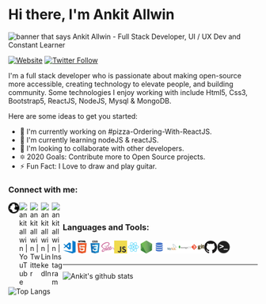 # Hi there, I'm Ankit Allwin
<img src="https://github.com/ankitallwin/ankitallwin/blob/master/ankit-allwin-Header.png" alt="banner that says Ankit Allwin - Full Stack Developer, UI / UX Dev and Constant Learner">

[![Website](https://img.shields.io/website?label=ANKITALLWIN.com&style=for-the-badge&url=https%3A%2F%2Fcodestackr.com)](https://ankitallwin.com)
[![Twitter Follow](https://img.shields.io/twitter/follow/ankit_allwin?color=1DA1F2&logo=twitter&style=for-the-badge)](https://twitter.com/intent/follow?original_referer=https%3A%2F%2Fgithub.com%2FcodeSTACKr&screen_name=codeSTACKr)

I'm a full stack developer who is passionate about making open-source more accessible, creating technology to elevate people, and building community. Some technologies I enjoy working with include Html5, Css3, Bootstrap5, ReactJS, NodeJS, Mysql & MongoDB.

Here are some ideas to get you started:
- :pizza:­ I'm currently working on #pizza-Ordering-With-ReactJS.
- :page_with_curl: I'm currently learning nodeJS & reactJS.
- :two_men_holding_hands: I'm looking to collaborate with other developers.
- :six_pointed_star: 2020 Goals: Contribute more to Open Source projects.
- :zap: Fun Fact: I Love to draw and play guitar.

### Connect with me:

[<img align="left" alt="ankitallwin.com" width="22px" src="https://raw.githubusercontent.com/iconic/open-iconic/master/svg/globe.svg" />][website]
[<img align="left" alt="ankitallwin | YouTube" width="22px" src="https://cdn.jsdelivr.net/npm/simple-icons@v3/icons/youtube.svg" />][youtube]
[<img align="left" alt="ankitallwin | Twitter" width="22px" src="https://cdn.jsdelivr.net/npm/simple-icons@v3/icons/twitter.svg" />][twitter]
[<img align="left" alt="ankitallwin | LinkedIn" width="22px" src="https://cdn.jsdelivr.net/npm/simple-icons@v3/icons/linkedin.svg" />][linkedin]
[<img align="left" alt="ankitallwin | Instagram" width="22px" src="https://cdn.jsdelivr.net/npm/simple-icons@v3/icons/instagram.svg" />][instagram]

<br />

### Languages and Tools:

[<img align="left" alt="Visual Studio Code" width="26px" src="https://raw.githubusercontent.com/github/explore/80688e429a7d4ef2fca1e82350fe8e3517d3494d/topics/visual-studio-code/visual-studio-code.png" />][webdevplaylist]
[<img align="left" alt="HTML5" width="26px" src="https://raw.githubusercontent.com/github/explore/80688e429a7d4ef2fca1e82350fe8e3517d3494d/topics/html/html.png" />][webdevplaylist]
[<img align="left" alt="CSS3" width="26px" src="https://raw.githubusercontent.com/github/explore/80688e429a7d4ef2fca1e82350fe8e3517d3494d/topics/css/css.png" />][cssplaylist]
[<img align="left" alt="Sass" width="26px" src="https://raw.githubusercontent.com/github/explore/80688e429a7d4ef2fca1e82350fe8e3517d3494d/topics/sass/sass.png" />][cssplaylist]
[<img align="left" alt="JavaScript" width="26px" src="https://raw.githubusercontent.com/github/explore/80688e429a7d4ef2fca1e82350fe8e3517d3494d/topics/javascript/javascript.png" />][jsplaylist]
[<img align="left" alt="React" width="26px" src="https://raw.githubusercontent.com/github/explore/80688e429a7d4ef2fca1e82350fe8e3517d3494d/topics/react/react.png" />][reactplaylist]
[<img align="left" alt="Node.js" width="26px" src="https://raw.githubusercontent.com/github/explore/80688e429a7d4ef2fca1e82350fe8e3517d3494d/topics/nodejs/nodejs.png" />][webdevplaylist]
[<img align="left" alt="SQL" width="26px" src="https://raw.githubusercontent.com/github/explore/80688e429a7d4ef2fca1e82350fe8e3517d3494d/topics/sql/sql.png" />][webdevplaylist]
[<img align="left" alt="MySQL" width="26px" src="https://raw.githubusercontent.com/github/explore/80688e429a7d4ef2fca1e82350fe8e3517d3494d/topics/mysql/mysql.png" />][webdevplaylist]
[<img align="left" alt="MongoDB" width="26px" src="https://raw.githubusercontent.com/github/explore/80688e429a7d4ef2fca1e82350fe8e3517d3494d/topics/mongodb/mongodb.png" />][webdevplaylist]
[<img align="left" alt="Git" width="26px" src="https://raw.githubusercontent.com/github/explore/80688e429a7d4ef2fca1e82350fe8e3517d3494d/topics/git/git.png" />][webdevplaylist]
[<img align="left" alt="GitHub" width="26px" src="https://raw.githubusercontent.com/github/explore/78df643247d429f6cc873026c0622819ad797942/topics/github/github.png" />][webdevplaylist]
[<img align="left" alt="Terminal" width="26px" src="https://raw.githubusercontent.com/github/explore/80688e429a7d4ef2fca1e82350fe8e3517d3494d/topics/terminal/terminal.png" />][webdevplaylist]

<br />
<br />

---

![Ankit's github stats](https://github-readme-stats.vercel.app/api?username=ankitallwin&show_icons=true&theme=tokyonight)

![Top Langs](https://github-readme-stats.vercel.app/api/top-langs/?username=ankitallwin&layout=compact)

[website]: https://ankitallwin.com
[twitter]: https://twitter.com/ankit_allwin
[youtube]: https://youtube.com/
[instagram]: https://instagram.com/ankit.allen007
[linkedin]: https://linkedin.com/in/ankitallwin
[webdevplaylist]: https://www.youtube.com/
[jsplaylist]: https://www.youtube.com/
[cssplaylist]: https://www.youtube.com/
[reactplaylist]: https://www.youtube.com/
